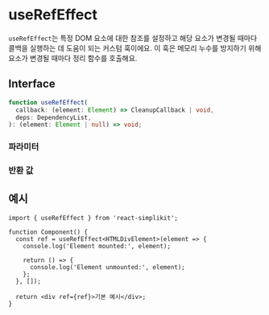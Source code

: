 # useRefEffect

`useRefEffect`는 특정 DOM 요소에 대한 참조를 설정하고 해당 요소가 변경될 때마다 콜백을 실행하는 데 도움이 되는 커스텀 훅이에요. 이 훅은 메모리 누수를 방지하기 위해 요소가 변경될 때마다 정리 함수를 호출해요.

## Interface
```ts
function useRefEffect(
  callback: (element: Element) => CleanupCallback | void,
  deps: DependencyList,
): (element: Element | null) => void;

```

### 파라미터

<Interface
  required
  name="callback"
  type="(element: Element) => CleanupCallback | void"
  description="요소가 설정될 때 실행되는 콜백 함수예요. 이 함수는 정리 함수를 반환할 수 있어요."
/>

<Interface
  required
  name="deps"
  type="DependencyList"
  description="콜백이 언제 다시 실행되어야 하는지를 정의하는 의존성 배열이에요. <code>deps</code>가 변경될 때마다 <code>callback</code>이 다시 실행돼요."
/>

### 반환 값

<Interface
  name=""
  type="(element: Element | null) => void"
  description="요소를 설정하는 함수예요. 이 함수를 <code>ref</code> 속성에 전달하면 요소가 변경될 때마다 <code>callback</code>이 호출돼요."
/>


## 예시

```tsx
import { useRefEffect } from 'react-simplikit';

function Component() {
  const ref = useRefEffect<HTMLDivElement>(element => {
    console.log('Element mounted:', element);

    return () => {
      console.log('Element unmounted:', element);
    };
  }, []);

  return <div ref={ref}>기본 예시</div>;
}
```


